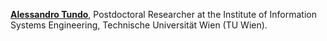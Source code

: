 <strong><a href="https://aletundo.github.io">Alessandro Tundo</a></strong>, Postdoctoral Researcher at the Institute of Information Systems Engineering, Technische Universität Wien (TU Wien).